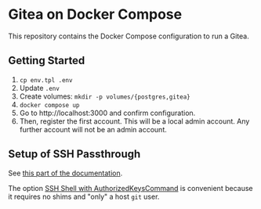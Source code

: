 # Gitea on Docker Compose

This repository contains the Docker Compose configuration to run a Gitea.

## Getting Started

1. `cp env.tpl .env`
2. Update `.env`
3. Create volumes: `mkdir -p volumes/{postgres,gitea}`
4. `docker compose up`
5. Go to http://localhost:3000 and confirm configuration.
6. Then, register the first account.
   This will be a local admin account.
   Any further account will not be an admin account.

## Setup of SSH Passthrough

See [this part of the documentation](https://docs.gitea.com/installation/install-with-docker#ssh-container-passthrough).

The option [SSH Shell with AuthorizedKeysCommand](https://docs.gitea.com/installation/install-with-docker#ssh-shell-with-authorizedkeyscommand) is convenient because it requires no shims and "only" a host `git` user.
